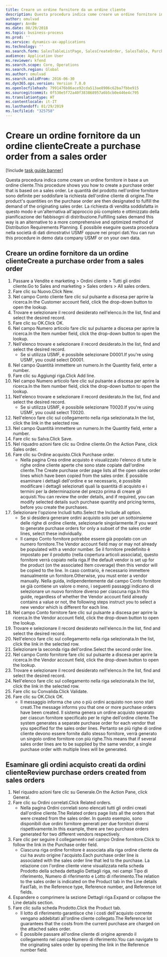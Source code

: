 ```yaml
---
title: Creare un ordine fornitore da un ordine cliente
description: Questa procedura indica come creare un ordine fornitore in base a un ordine cliente.
author: omulvad
manager: AnnBe
ms.date: 08/29/2018
ms.topic: business-process
ms.prod: ''
ms.service: dynamics-ax-applications
ms.technology: ''
ms.search.form: SalesTableListPage, SalesCreateOrder, SalesTable, PurchCreateFromSalesOrder, VendAccountItemLookup, SalesTableReferences, PurchTable
audience: Application User
ms.reviewer: kfend
ms.search.scope: Core, Operations
ms.search.region: Global
ms.author: omulvad
ms.search.validFrom: 2016-06-30
ms.dyn365.ops.version: Version 7.0.0
ms.openlocfilehash: 7991476b86ace92cda513ae8906c62ba7fbbe915
ms.sourcegitcommit: 0f530e5f72a40f383868957a6b5cb0e446e4c795
ms.translationtype: HT
ms.contentlocale: it-IT
ms.lasthandoff: 01/29/2019
ms.locfileid: "325758"
---
```

# <a name="create-a-purchase-order-from-a-sales-order"></a><span data-ttu-id="8f371-103">Creare un ordine fornitore da un ordine cliente</span><span class="sxs-lookup"><span data-stu-id="8f371-103">Create a purchase order from a sales order</span></span>

[!include [task guide banner](../../includes/task-guide-banner.md)]

<span data-ttu-id="8f371-104">Questa procedura indica come creare un ordine fornitore in base a un ordine cliente.</span><span class="sxs-lookup"><span data-stu-id="8f371-104">This procedure shows you how to create a purchase order that is based on a sales order.</span></span> <span data-ttu-id="8f371-105">Le quantità del prodotto nell'ordine fornitore sono definite per soddisfare la richiesta dell'ordine cliente di origine.</span><span class="sxs-lookup"><span data-stu-id="8f371-105">The product's quantities on the purchase order are then designated to fulfill the demand of the originating sales order.</span></span> <span data-ttu-id="8f371-106">La richiesta di vendita soddisfatta in questo modo è un'alternativa all'approccio più completo e ottimizzato della pianificazione dei fabbisogni di distribuzione.</span><span class="sxs-lookup"><span data-stu-id="8f371-106">Fulfilling sales demand this way is an alternative to a more comprehensive and optimized method of Distribution Requirements Planning.</span></span> <span data-ttu-id="8f371-107">È possibile eseguire questa procedura nella società di dati dimostrativi USMF oppure nei propri dati.</span><span class="sxs-lookup"><span data-stu-id="8f371-107">You can run this procedure in demo data company USMF or on your own data.</span></span>


## <a name="create-a-purchase-order-from-a-sales-order"></a><span data-ttu-id="8f371-108">Creare un ordine fornitore da un ordine cliente</span><span class="sxs-lookup"><span data-stu-id="8f371-108">Create a purchase order from a sales order</span></span>
1. <span data-ttu-id="8f371-109">Passare a Vendite e marketing > Ordini cliente > Tutti gli ordini cliente.</span><span class="sxs-lookup"><span data-stu-id="8f371-109">Go to Sales and marketing > Sales orders > All sales orders.</span></span>
2. <span data-ttu-id="8f371-110">Fare clic su Nuovo.</span><span class="sxs-lookup"><span data-stu-id="8f371-110">Click New.</span></span>
3. <span data-ttu-id="8f371-111">Nel campo Conto cliente fare clic sul pulsante a discesa per aprire la ricerca.</span><span class="sxs-lookup"><span data-stu-id="8f371-111">In the Customer account field, click the drop-down button to open the lookup.</span></span>
4. <span data-ttu-id="8f371-112">Trovare e selezionare il record desiderato nell'elenco.</span><span class="sxs-lookup"><span data-stu-id="8f371-112">In the list, find and select the desired record.</span></span>
5. <span data-ttu-id="8f371-113">Fare clic su OK.</span><span class="sxs-lookup"><span data-stu-id="8f371-113">Click OK.</span></span>
6. <span data-ttu-id="8f371-114">Nel campo Numero articolo fare clic sul pulsante a discesa per aprire la ricerca.</span><span class="sxs-lookup"><span data-stu-id="8f371-114">In the Item number field, click the drop-down button to open the lookup.</span></span>
7. <span data-ttu-id="8f371-115">Nell'elenco trovare e selezionare il record desiderato.</span><span class="sxs-lookup"><span data-stu-id="8f371-115">In the list, find and select the desired record.</span></span>
    * <span data-ttu-id="8f371-116">Se si utilizza USMF, è possibile selezionare D0001.</span><span class="sxs-lookup"><span data-stu-id="8f371-116">If you're using USMF, you could select D0001.</span></span>  
8. <span data-ttu-id="8f371-117">Nel campo Quantità immettere un numero.</span><span class="sxs-lookup"><span data-stu-id="8f371-117">In the Quantity field, enter a number.</span></span>
9. <span data-ttu-id="8f371-118">Fare clic su Aggiungi riga.</span><span class="sxs-lookup"><span data-stu-id="8f371-118">Click Add line.</span></span>
10. <span data-ttu-id="8f371-119">Nel campo Numero articolo fare clic sul pulsante a discesa per aprire la ricerca.</span><span class="sxs-lookup"><span data-stu-id="8f371-119">In the Item number field, click the drop-down button to open the lookup.</span></span>
11. <span data-ttu-id="8f371-120">Nell'elenco trovare e selezionare il record desiderato.</span><span class="sxs-lookup"><span data-stu-id="8f371-120">In the list, find and select the desired record.</span></span>
    * <span data-ttu-id="8f371-121">Se si utilizza USMF, è possibile selezionare T0020.</span><span class="sxs-lookup"><span data-stu-id="8f371-121">If you're using USMF, you could select T0020.</span></span>  
12. <span data-ttu-id="8f371-122">Nell'elenco fare clic sul collegamento nella riga selezionata.</span><span class="sxs-lookup"><span data-stu-id="8f371-122">In the list, click the link in the selected row.</span></span>
13. <span data-ttu-id="8f371-123">Nel campo Quantità immettere un numero.</span><span class="sxs-lookup"><span data-stu-id="8f371-123">In the Quantity field, enter a number.</span></span>
14. <span data-ttu-id="8f371-124">Fare clic su Salva.</span><span class="sxs-lookup"><span data-stu-id="8f371-124">Click Save.</span></span>
15. <span data-ttu-id="8f371-125">Nel riquadro azioni fare clic su Ordine cliente.</span><span class="sxs-lookup"><span data-stu-id="8f371-125">On the Action Pane, click Sales order.</span></span>
16. <span data-ttu-id="8f371-126">Fare clic su Ordine acquisto.</span><span class="sxs-lookup"><span data-stu-id="8f371-126">Click Purchase order.</span></span>
    * <span data-ttu-id="8f371-127">Nella pagina Crea ordine acquisto è visualizzato l'elenco di tutte le righe ordine cliente aperte che sono state copiate dall'ordine cliente.</span><span class="sxs-lookup"><span data-stu-id="8f371-127">The Create purchase order page lists all the open sales order lines which have been copied from the sales order.</span></span> <span data-ttu-id="8f371-128">È possibile esaminare i dettagli dell'ordine e se necessario, è possibile modificare i dettagli selezionati quali la quantità di acquisto e i termini per la determinazione del prezzo prima di creare gli acquisti.</span><span class="sxs-lookup"><span data-stu-id="8f371-128">You can review the order details, and if required, you can modify selected details such purchase quantity and pricing terms, before you create the purchases.</span></span>  
17. <span data-ttu-id="8f371-129">Selezionare l'opzione Includi tutto.</span><span class="sxs-lookup"><span data-stu-id="8f371-129">Select the Include all option.</span></span>
    * <span data-ttu-id="8f371-130">Se si desidera generare ordini acquisto solo per un sottoinsieme delle righe di ordine cliente, selezionarle singolarmente.</span><span class="sxs-lookup"><span data-stu-id="8f371-130">If you want to generate purchase orders for only a subset of the sales order lines, select these individually.</span></span>  
    * <span data-ttu-id="8f371-131">Il campo Conto fornitore potrebbe essere già popolato con un numero fornitore.</span><span class="sxs-lookup"><span data-stu-id="8f371-131">The Vendor account field may or may not already be populated with a vendor number.</span></span> <span data-ttu-id="8f371-132">Se il fornitore predefinito è impostato per il prodotto (nella copertura articoli associata), questo fornitore verrà copiato nella riga.</span><span class="sxs-lookup"><span data-stu-id="8f371-132">If the default vendor is set up for the product (on the associated Item coverage) then this vendor will be copied  to the line.</span></span> <span data-ttu-id="8f371-133">In caso contrario, è necessario immettere manualmente un fornitore.</span><span class="sxs-lookup"><span data-stu-id="8f371-133">Otherwise, you must enter a vendor manually.</span></span>  <span data-ttu-id="8f371-134">Nella guida, indipendentemente dal campo Conto fornitore se già contiene un valore o meno, i seguenti passaggi indicano di selezionare un nuovo fornitore diverso per ciascuna riga.</span><span class="sxs-lookup"><span data-stu-id="8f371-134">In this guide, regardless of whether the Vendor account field already contains a value or not, the following steps instruct you to select a new vendor which is different for each line.</span></span>  
18. <span data-ttu-id="8f371-135">Nel campo Conto fornitore fare clic sul pulsante a discesa per aprire la ricerca.</span><span class="sxs-lookup"><span data-stu-id="8f371-135">In the Vendor account field, click the drop-down button to open the lookup.</span></span>
19. <span data-ttu-id="8f371-136">Trovare e selezionare il record desiderato nell'elenco.</span><span class="sxs-lookup"><span data-stu-id="8f371-136">In the list, find and select the desired record.</span></span>
20. <span data-ttu-id="8f371-137">Nell'elenco fare clic sul collegamento nella riga selezionata.</span><span class="sxs-lookup"><span data-stu-id="8f371-137">In the list, click the link in the selected row.</span></span>
21. <span data-ttu-id="8f371-138">Selezionare la seconda riga dell'ordine.</span><span class="sxs-lookup"><span data-stu-id="8f371-138">Select the second order line.</span></span>
22. <span data-ttu-id="8f371-139">Nel campo Conto fornitore fare clic sul pulsante a discesa per aprire la ricerca.</span><span class="sxs-lookup"><span data-stu-id="8f371-139">In the Vendor account field, click the drop-down button to open the lookup.</span></span>
23. <span data-ttu-id="8f371-140">Trovare e selezionare il record desiderato nell'elenco.</span><span class="sxs-lookup"><span data-stu-id="8f371-140">In the list, find and select the desired record.</span></span>
24. <span data-ttu-id="8f371-141">Nell'elenco fare clic sul collegamento nella riga selezionata.</span><span class="sxs-lookup"><span data-stu-id="8f371-141">In the list, click the link in the selected row.</span></span>
25. <span data-ttu-id="8f371-142">Fare clic su Convalida.</span><span class="sxs-lookup"><span data-stu-id="8f371-142">Click Validate.</span></span>
26. <span data-ttu-id="8f371-143">Fare clic su OK.</span><span class="sxs-lookup"><span data-stu-id="8f371-143">Click OK.</span></span>
    * <span data-ttu-id="8f371-144">Il messaggio informa che uno o più ordini acquisto non sono stati creati.</span><span class="sxs-lookup"><span data-stu-id="8f371-144">The message informs you that one or more purchase orders have been created.</span></span> <span data-ttu-id="8f371-145">Il sistema genera un ordine acquisto separato per ciascun fornitore specificato per le righe dell'ordine cliente.</span><span class="sxs-lookup"><span data-stu-id="8f371-145">The system generates a separate purchase order for each vendor that you specified for the sales order lines.</span></span> <span data-ttu-id="8f371-146">Pertanto se più righe di ordine cliente devono essere fornite dallo stesso fornitore, verrà generato un singolo ordine fornitore con più righe.</span><span class="sxs-lookup"><span data-stu-id="8f371-146">This means that if several sales order lines are to be supplied by the same vendor, a single purchase order with multiple lines will be generated.</span></span>  

## <a name="review-purchase-orders-created-from-sales-orders"></a><span data-ttu-id="8f371-147">Esaminare gli ordini acquisto creati da ordini cliente</span><span class="sxs-lookup"><span data-stu-id="8f371-147">Review purchase orders created from sales orders</span></span>
1. <span data-ttu-id="8f371-148">Nel riquadro azioni fare clic su Generale.</span><span class="sxs-lookup"><span data-stu-id="8f371-148">On the Action Pane, click General.</span></span>
2. <span data-ttu-id="8f371-149">Fare clic su Ordini correlati.</span><span class="sxs-lookup"><span data-stu-id="8f371-149">Click Related orders.</span></span>
    * <span data-ttu-id="8f371-150">Nella pagina Ordini correlati sono elencati tutti gli ordini creati dall'ordine cliente.</span><span class="sxs-lookup"><span data-stu-id="8f371-150">The Related orders page lists all the orders that were created from the sales order.</span></span> <span data-ttu-id="8f371-151">In questo esempio, sono disponibili due ordini fornitore generati per due fornitori diversi rispettivamente.</span><span class="sxs-lookup"><span data-stu-id="8f371-151">In this example, there are two purchase orders generated for two different vendors respectively.</span></span>  
3. <span data-ttu-id="8f371-152">Fare clic per seguire il collegamento nel campo Ordine fornitore.</span><span class="sxs-lookup"><span data-stu-id="8f371-152">Click to follow the link in the Purchase order field.</span></span>
    * <span data-ttu-id="8f371-153">Ciascuna riga ordine fornitore è associata alla riga ordine cliente da cui ha avuto origine l'acquisto.</span><span class="sxs-lookup"><span data-stu-id="8f371-153">Each purchase order line is associated with the sales order line that led to the purchase.</span></span> <span data-ttu-id="8f371-154">La relazione con l'ordine cliente viene visualizzata nella scheda Prodotto della scheda dettaglio Dettagli riga, nei campi Tipo di riferimento, Numero di riferimento e Lotto di riferimento.</span><span class="sxs-lookup"><span data-stu-id="8f371-154">The relation to the sales order is indicated on the Product tab in the Line details FastTab, in the Reference type, Reference number, and Reference lot fields.</span></span>  
4. <span data-ttu-id="8f371-155">Espandere o comprimere la sezione Dettagli riga.</span><span class="sxs-lookup"><span data-stu-id="8f371-155">Expand or collapse the Line details section.</span></span>
5. <span data-ttu-id="8f371-156">Fare clic sulla scheda Prodotto.</span><span class="sxs-lookup"><span data-stu-id="8f371-156">Click the Product tab.</span></span>
    * <span data-ttu-id="8f371-157">Il lotto di riferimento garantisce che i costi dell'acquisto corrente vengano addebitati all'ordine cliente collegato.</span><span class="sxs-lookup"><span data-stu-id="8f371-157">The Reference lot guarantees that the costs from the current purchase are charged on the attached sales order.</span></span>  
    * <span data-ttu-id="8f371-158">È possibile passare all'ordine cliente di origine aprendo il collegamento nel campo Numero di riferimento.</span><span class="sxs-lookup"><span data-stu-id="8f371-158">You can navigate to the originating sales order by opening the link in the Reference number field.</span></span>  

